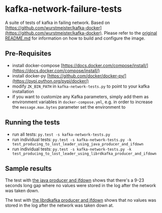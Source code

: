 kafka-network-failure-tests
===========================

A suite of tests of kafka in failing network. Based on [https://github.com/wurstmeister/kafka-docker](https://github.com/wurstmeister/kafka-docker).
Please refer to the [original README.md](https://github.com/wurstmeister/kafka-docker/README.md) for information on how to build and configure the image.

## Pre-Requisites

- install docker-compose [https://docs.docker.com/compose/install/](https://docs.docker.com/compose/install/)
- install docker-py [https://github.com/docker/docker-py/](https://pypi.python.org/pypi/docker/)
- modify ```ZK_BIN_PATH``` in ```kafka-network-tests.py``` to point to your kafka installation
- if you want to customize any Kafka parameters, simply add them as environment variables in ```docker-compose.yml```, e.g. in order to increase the ```message.max.bytes``` parameter set the environment to

## Running the tests

- run all tests: ```py.test -s kafka-network-tests.py```
- run individual tests: ```py.test -s kafka-network-tests.py -k test_producing_to_lost_leader_using_java_producer_and_ifdown```
- run individual tests: ```py.test -s kafka-network-tests.py -k test_producing_to_lost_leader_using_librdkafka_producer_and_ifdown```

## Sample results

The test with [the java producer and ifdown](test_producing_to_lost_leader_using_java_producer_and_ifdown_producer.log) shows that there's a 9-23 seconds long gap where no values were stored in the log after the network was taken down.

The test with [the librdkafka producer and ifdown](test_producing_to_lost_leader_using_librdkafka_producer_and_ifdown_main.log) shows that no values was stored in the log after the network was taken down at.

